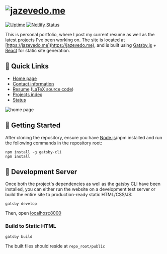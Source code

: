 # [![jazevedo.me](https://i.imgur.com/Gpldp9a.png)](https://jazevedo.me/)

[![Uptime](https://img.shields.io/uptimerobot/ratio/m782911913-b294638d9eef6ebcdb451307.svg)](https://status.jazevedo.me/) [![Netlify Status](https://api.netlify.com/api/v1/badges/361d0295-d038-4c28-bb0e-55b0fd4e9475/deploy-status)](https://app.netlify.com/sites/jazevedo-me/deploys)

This is personal portfolio, where I post my current resume as well as the latest projects I've been working on. The site is located at [https://jazevedo.me](https://jazevedo.me), and is built using [Gatsby.js](https://www.gatsbyjs.org/) + [React](https://reactjs.org) for static site generation.

## 🔗 Quick Links

- [Home page](https://jazevedo.me/)
- [Contact information](https://jazevedo.me/#contact)
- [Resume](https://jazevedo.me/resume) ([LaTeX source code](https://jazevedo.me/resume/source))
- [Projects index](https://jazevedo.me/projects)
- [Status](https://status.jazevedo.me/)

![home page](https://i.imgur.com/90a2XVp.png)

## 🚀 Getting Started

After cloning the repository, ensure you have [Node.js](https://nodejs.org/en/)/npm installed and run the following commands in the repository root:

```
npm install -g gatsby-cli
npm install
```

## 📡 Development Server

Once both the project's dependencies as well as the gatsby CLI have been installed, you can either run the website on a development test server or build the entire site to production-ready static HTML/CSS/JS:

```
gatsby develop
```

Then, open [localhost:8000](http://localhost:8000/)

### Build to Static HTML

```
gatsby build
```

The built files should reside at `repo_root/public`

